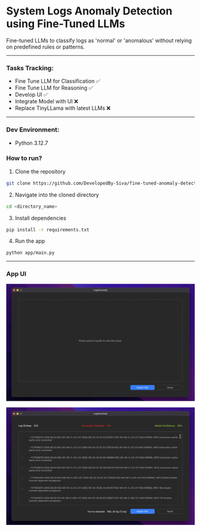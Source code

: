 # System Logs Anomaly Detection using Fine-Tuned LLMs

Fine-tuned LLMs to classify logs as 'normal' or 'anomalous' without relying on predefined rules or patterns.

---

### Tasks Tracking:

- Fine Tune LLM for Classification ✅
- Fine Tune LLM for Reasoning ✅
- Develop UI ✅
- Integrate Model with UI ❌
- Replace TinyLLama with latest LLMs ❌

---

### Dev Environment:

- Python 3.12.7

### How to run?

1. Clone the repository

```bash
git clone https://github.com/DevelopedBy-Siva/fine-tuned-anomaly-detection
```

2. Navigate into the cloned directory

```bash
cd <directory_name>
```

3. Install dependencies

```bash
pip install -r requirements.txt
```

4. Run the app

```bash
python app/main.py
```

---

### App UI

![UI](./images/app_1.png)

![UI](./images/app_2.png)
